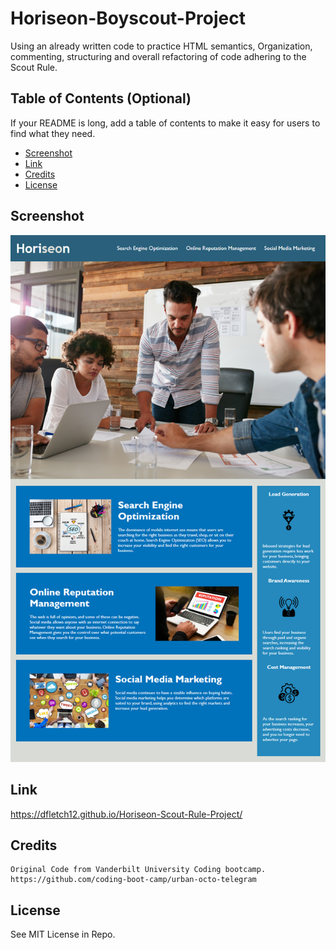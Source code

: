 # Horiseon-Boyscout-Project

Using an already written code to practice HTML semantics, Organization, commenting, structuring and overall refactoring of code adhering to the Scout Rule.


## Table of Contents (Optional)

If your README is long, add a table of contents to make it easy for users to find what they need.

- [Screenshot](#Screenshot)
- [Link](#Link)
- [Credits](#credits)
- [License](#license)

## Screenshot

 ![Project Landing Page](./Assets/Images/01-html-css-git-homework-demo.png)

## Link
https://dfletch12.github.io/Horiseon-Scout-Rule-Project/

## Credits
    Original Code from Vanderbilt University Coding bootcamp.
    https://github.com/coding-boot-camp/urban-octo-telegram

## License
See MIT License in Repo.  




